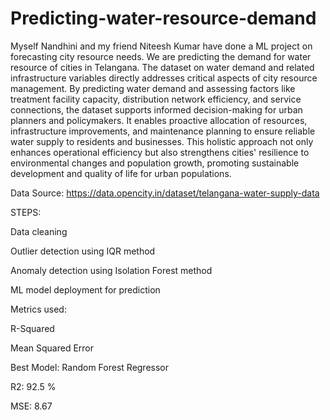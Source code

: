 # Predicting-water-resource-demand

Myself Nandhini and my friend Niteesh Kumar have done a ML project on forecasting city resource needs. We are predicting the demand for water resource of cities in Telangana. The dataset on water demand and related infrastructure variables directly addresses critical aspects of city resource management. By predicting water demand and assessing factors like treatment facility capacity, distribution network efficiency, and service connections, the dataset supports informed decision-making for urban planners and policymakers. It enables proactive allocation of resources, infrastructure improvements, and maintenance planning to ensure reliable water supply to residents and businesses. This holistic approach not only enhances operational efficiency but also strengthens cities' resilience to environmental changes and population growth, promoting sustainable development and quality of life for urban populations.

Data Source: https://data.opencity.in/dataset/telangana-water-supply-data

STEPS:

Data cleaning

Outlier detection using IQR method

Anomaly detection using Isolation Forest method

ML model deployment for prediction

Metrics used:

R-Squared

Mean Squared Error

Best Model: Random Forest Regressor

R2: 92.5 %

MSE: 8.67
